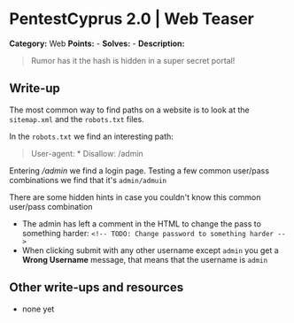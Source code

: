 # PentestCyprus 2.0 | Web Teaser

**Category:** Web
**Points:** -
**Solves:** -
**Description:**

> Rumor has it the hash is hidden in a super secret portal!

## Write-up

The most common way to find paths on a website is to look at the `sitemap.xml` and the `robots.txt` files.  

In the `robots.txt` we find an interesting path:  

>User-agent: *
>Disallow: /admin

Entering */admin* we find a login page. Testing a few common user/pass combinations we find that it's `admin/admuin`  

There are some hidden hints in case you couldn't know this common user/pass combination  
- The admin has left a comment in the HTML to change the pass to something harder: `<!-- TODO: Change password to something harder -->`
- When clicking submit with any other username except `admin` you get a **Wrong Username** message, that means that the username is `admin`

## Other write-ups and resources

* none yet
